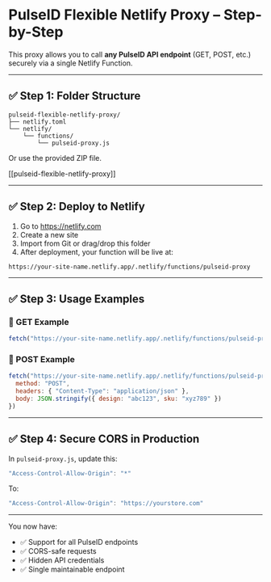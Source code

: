 # PulseID Flexible Netlify Proxy – Step-by-Step

This proxy allows you to call **any PulseID API endpoint** (GET, POST, etc.) securely via a single Netlify Function.

---

## ✅ Step 1: Folder Structure

```
pulseid-flexible-netlify-proxy/
├── netlify.toml
└── netlify/
    └── functions/
        └── pulseid-proxy.js
```

Or use the provided ZIP file.

[[pulseid-flexible-netlify-proxy]]


---

## ✅ Step 2: Deploy to Netlify

1. Go to https://netlify.com
2. Create a new site
3. Import from Git or drag/drop this folder
4. After deployment, your function will be live at:

```
https://your-site-name.netlify.app/.netlify/functions/pulseid-proxy
```

---

## ✅ Step 3: Usage Examples

### 🔹 GET Example

```js
fetch("https://your-site-name.netlify.app/.netlify/functions/pulseid-proxy?endpoint=Designer/GetProduct&variantId=123&sku=123")
```

### 🔹 POST Example

```js
fetch("https://your-site-name.netlify.app/.netlify/functions/pulseid-proxy?endpoint=Designer/SaveDesign", {
  method: "POST",
  headers: { "Content-Type": "application/json" },
  body: JSON.stringify({ design: "abc123", sku: "xyz789" })
})
```

---

## ✅ Step 4: Secure CORS in Production

In `pulseid-proxy.js`, update this:

```js
"Access-Control-Allow-Origin": "*"
```

To:

```js
"Access-Control-Allow-Origin": "https://yourstore.com"
```

---

You now have:
- ✅ Support for all PulseID endpoints
- ✅ CORS-safe requests
- ✅ Hidden API credentials
- ✅ Single maintainable endpoint
